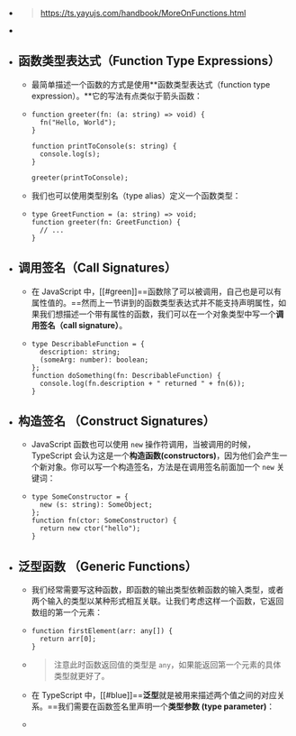 - > https://ts.yayujs.com/handbook/MoreOnFunctions.html
-
- ## 函数类型表达式（Function Type Expressions）
	- 最简单描述一个函数的方式是使用**函数类型表达式（function type expression）。**它的写法有点类似于箭头函数：
	- ```
	  function greeter(fn: (a: string) => void) {
	    fn("Hello, World");
	  }
	   
	  function printToConsole(s: string) {
	    console.log(s);
	  }
	   
	  greeter(printToConsole);
	  ```
	- 我们也可以使用类型别名（type alias）定义一个函数类型：
	- ```
	  type GreetFunction = (a: string) => void;
	  function greeter(fn: GreetFunction) {
	    // ...
	  }
	  ```
- ## 调用签名（Call Signatures）
	- 在 JavaScript 中，[[#green]]==函数除了可以被调用，自己也是可以有属性值的。==然而上一节讲到的函数类型表达式并不能支持声明属性，如果我们想描述一个带有属性的函数，我们可以在一个对象类型中写一个**调用签名（call signature）**。
	- ```
	  type DescribableFunction = {
	    description: string;
	    (someArg: number): boolean;
	  };
	  function doSomething(fn: DescribableFunction) {
	    console.log(fn.description + " returned " + fn(6));
	  }
	  ```
- ## 构造签名 （Construct Signatures）
	- JavaScript 函数也可以使用 `new` 操作符调用，当被调用的时候，TypeScript 会认为这是一个**构造函数(constructors)**，因为他们会产生一个新对象。你可以写一个构造签名，方法是在调用签名前面加一个 `new` 关键词：
	- ```
	  type SomeConstructor = {
	    new (s: string): SomeObject;
	  };
	  function fn(ctor: SomeConstructor) {
	    return new ctor("hello");
	  }
	  ```
- ## 泛型函数 （Generic Functions）
	- 我们经常需要写这种函数，即函数的输出类型依赖函数的输入类型，或者两个输入的类型以某种形式相互关联。让我们考虑这样一个函数，它返回数组的第一个元素：
	- ```
	  function firstElement(arr: any[]) {
	    return arr[0];
	  }
	  ```
	- > 注意此时函数返回值的类型是 `any`，如果能返回第一个元素的具体类型就更好了。
	- 在 TypeScript 中，[[#blue]]==**泛型**就是被用来描述两个值之间的对应关系。==我们需要在函数签名里声明一个**类型参数 (type parameter)**：
	- ```
	  ```